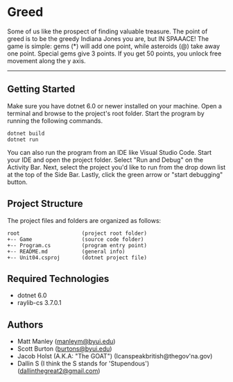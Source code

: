 # Greed

Some of us like the prospect of finding valuable treasure. The point
of greed is to be the greedy Indiana Jones you are, but IN SPAAACE!
The game is simple: gems (\*) will add one point, while asteroids (@)
take away one point. Special gems give 3 points. If you get 50 points,
you unlock free movement along the y axis.

---

## Getting Started

Make sure you have dotnet 6.0 or newer installed on your machine. Open
a terminal and browse to the project's root folder. Start the program
by running the following commands.

```
dotnet build
dotnet run
```

You can also run the program from an IDE like Visual Studio Code.
Start your IDE and open the project folder. Select "Run and Debug" on
the Activity Bar. Next, select the project you'd like to run from the
drop down list at the top of the Side Bar. Lastly, click the green
arrow or "start debugging" button.

## Project Structure

The project files and folders are organized as follows:

```
root                    (project root folder)
+-- Game                (source code folder)
+-- Program.cs          (program entry point)
+-- README.md           (general info)
+-- Unit04.csproj       (dotnet project file)
```

## Required Technologies

- dotnet 6.0
- raylib-cs 3.7.0.1

## Authors

- Matt Manley (manleym@byui.edu)
- Scott Burton (burtons@byui.edu)
- Jacob Holst (A.K.A: "The GOAT") (Icanspeakbritish@thegov'na.gov)
- Dallin S (I think the S stands for 'Stupendous') (dallinthegreat2@gmail.com)
